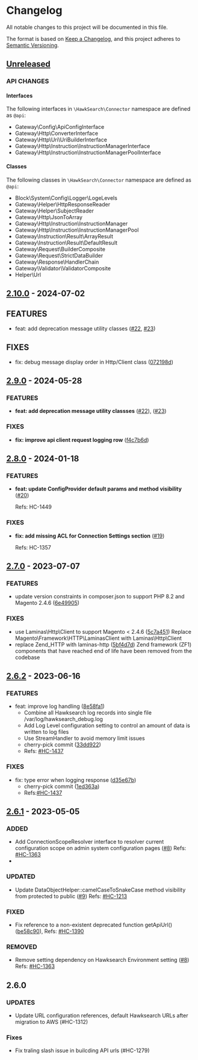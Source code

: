 # Changelog

All notable changes to this project will be documented in this file.

The format is based on [Keep a Changelog](https://keepachangelog.com/en/1.0.0/),
and this project adheres to [Semantic Versioning](https://semver.org/spec/v2.0.0.html).

## [Unreleased]

### API CHANGES
#### Interfaces
The following interfaces in `\HawkSearch\Connector` namespace are defined as `@api`:
- Gateway\Config\ApiConfigInterface
- Gateway\Http\ConverterInterface
- Gateway\Http\Uri\UriBuilderInterface
- Gateway\Http\Instruction\InstructionManagerInterface
- Gateway\Http\Instruction\InstructionManagerPoolInterface

#### Classes
The following classes in `\HawkSearch\Connector` namespace are defined as `@api`:
- Block\System\Config\Logger\LogeLevels
- Gateway\Helper\HttpResponseReader
- Gateway\Helper\SubjectReader
- Gateway\Http\JsonToArray
- Gateway\Http\Instruction\InstructionManager
- Gateway\Http\Instruction\InstructionManagerPool
- Gateway\Instruction\Result\ArrayResult
- Gateway\Instruction\Result\DefaultResult
- Gateway\Request\BuilderComposite
- Gateway\Request\StrictDataBuilder
- Gateway\Response\HandlerChain
- Gateway\Validator\ValidatorComposite
- Helper\Url



## [2.10.0] - 2024-07-02
## FEATURES
* feat: add deprecation message utility classes  ([#22](https://github.com/hawksearch/connector-magento-2/pull/22), [#23](https://github.com/hawksearch/connector-magento-2/pull/23))

## FIXES
* fix: debug message display order in Http/Client class ([072198d](https://github.com/hawksearch/connector-magento-2/pull/27/commits/072198db7a2cf73560427429e5093b56627c7bf8))

## [2.9.0] - 2024-05-28
### FEATURES
* __feat: add deprecation message utility classses__ ([#22](https://github.com/hawksearch/connector-magento-2/pull/22)), ([#23](https://github.com/hawksearch/connector-magento-2/pull/23))

### FIXES
* __fix: improve api client request logging row__ ([f4c7b6d](https://github.com/hawksearch/connector-magento-2/commit/f4c7b6d86ed42b58cf1680fc9d91c7381d3d1060))

## [2.8.0] - 2024-01-18
### FEATURES
* __feat: update ConfigProvider default params and method visibility__ ([#20](https://github.com/hawksearch/connector-magento-2/pull/20))

  Refs: HC-1449

### FIXES
* __fix: add missing ACL for Connection Settings section__ ([#19](https://github.com/hawksearch/connector-magento-2/pull/19))

  Refs: HC-1357 

## [2.7.0] - 2023-07-07
### FEATURES
* update version constraints in composer.json to support PHP 8.2 and Magento 2.4.6 ([6e49905](https://github.com/hawksearch/connector-magento-2/commit/6e49905a5cc64a24810ee425913e5c8fbe34f1ac))

### FIXES
* use Laminas\Http\Client to support Magento < 2.4.6 ([5c7a451](https://github.com/hawksearch/connector-magento-2/commit/5c7a451f0f0b8d4b9e036bb68832585874264774))
  Replace Magento\Framework\HTTP\LaminasClient with Laminas\Http\Client
* replace Zend_HTTP with laminas-http ([5bf4d7d](https://github.com/hawksearch/connector-magento-2/commit/5bf4d7d14ee563e9bf329bed5dd287c26a73d406))
  Zend framework (ZF1) components that have reached end of life have been removed from the codebase

## [2.6.2] - 2023-06-16
### FEATURES
- feat: improve log handling ([8e58fa1](https://github.com/hawksearch/connector/commit/8e58fa1ecc69773dd7b74d7d4c64f10d5a52ec0a))
  - Combine all Hawksearch log records into single file
    /var/log/hawksearch_debug.log
  - Add Log Level configuration setting to control an amount of data
    is written to log files
  - Use StreamHandler to avoid memory limit issues
  - cherry-pick commit ([33dd922](https://github.com/hawksearch/connector/commit/33dd9227f90097e8c6e5a0f09dbd99cdadce8fed))
  - Refs: [#HC-1437](https://bridgeline.atlassian.net/browse/HC-1437)

### FIXES
- fix: type error when logging response ([d35e67b](https://github.com/hawksearch/connector/commit/d35e67b93ac52dad93516914386289926c1f93d5))
  - cherry-pick commit ([1ed363a](https://github.com/hawksearch/connector/commit/1ed363aa39d401bee301c9e420cea4a53f121bf8))
  - Refs:[#HC-1437](https://bridgeline.atlassian.net/browse/HC-1437)

## [2.6.1] - 2023-05-05
### ADDED
- Add ConnectionScopeResolver interface to resolver current configuration scope on admin system configuration pages ([#8](https://github.com/hawksearch/connector-magento-2/pull/8))
  Refs: [#HC-1363](https://bridgeline.atlassian.net/browse/HC-1363)
- 
### UPDATED
- Update DataObjectHelper::camelCaseToSnakeCase method visibility from protected to public ([#9](https://github.com/hawksearch/connector-magento-2/pull/9))
  Refs: [#HC-1213](https://bridgeline.atlassian.net/browse/HC-1213)

### FIXED
- Fix reference to a non-existent deprecated function getApiUrl() ([be58c90](https://github.com/hawksearch/connector-magento-2/commit/be58c90c0a26d661ea99f88342220464a3d6ffa0)),
  Refs: [#HC-1390](https://bridgeline.atlassian.net/browse/HC-1390)

### REMOVED
- Remove setting dependency on Hawksearch Environment setting ([#8](https://github.com/hawksearch/connector-magento-2/pull/8))
  Refs: [#HC-1363](https://bridgeline.atlassian.net/browse/HC-1363)

## 2.6.0
### UPDATES
- Update URL configuration references, default Hawksearch URLs after migration to AWS (#HC-1312)

### Fixes
- Fix traling slash issue in builcding API urls (#HC-1279)


[Unreleased]: https://github.com/hawksearch/connector-magento-2/compare/v2.10.0...develop
[2.10.0]: https://github.com/hawksearch/connector-magento-2/compare/v2.9.0...v2.10.0
[2.9.0]: https://github.com/hawksearch/connector-magento-2/compare/v2.8.0...v2.9.0
[2.8.0]: https://github.com/hawksearch/connector-magento-2/compare/v2.7.0...v2.8.0
[2.7.0]: https://github.com/hawksearch/connector-magento-2/compare/v2.6.2...v2.7.0
[2.6.2]: https://github.com/hawksearch/connector-magento-2/compare/v2.6.1...v2.6.2
[2.6.1]: https://github.com/hawksearch/connector-magento-2/compare/v2.6.0...v2.6.1
